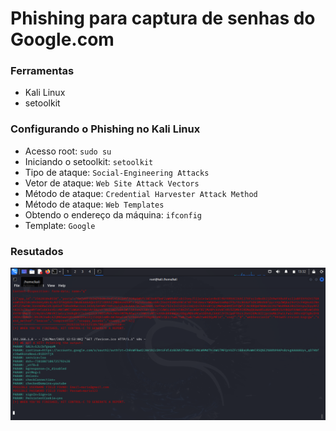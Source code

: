 # Phishing para captura de senhas do Google.com

### Ferramentas

- Kali Linux
- setoolkit

### Configurando o Phishing no Kali Linux

- Acesso root: ``` sudo su ```
- Iniciando o setoolkit: ``` setoolkit ```
- Tipo de ataque: ``` Social-Engineering Attacks ```
- Vetor de ataque: ``` Web Site Attack Vectors ```
- Método de ataque: ```Credential Harvester Attack Method ```
- Método de ataque: ``` Web Templates ```
- Obtendo o endereço da máquina: ``` ifconfig ```
- Template: ```Google```

### Resutados

![Alt text](./passwr.png "Optional title")
